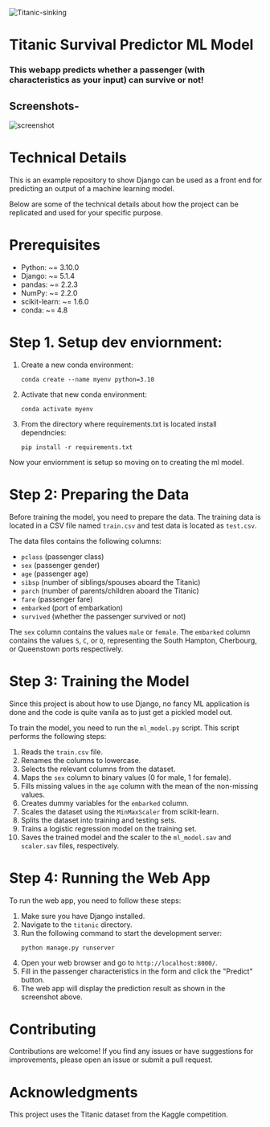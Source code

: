 ![Titanic-sinking](https://user-images.githubusercontent.com/59442907/97293330-89abad00-1872-11eb-8b51-2c2e93a6de33.jpg)

# Titanic Survival Predictor ML Model 
### This webapp predicts whether a passenger (with characteristics as your input) can survive or not!


## Screenshots-
![screenshot](https://user-images.githubusercontent.com/59442907/97587747-bf42c880-1a21-11eb-8d54-59730337c737.jpg)


# Technical Details
This is an example repository to show Django can be used as a front end for predicting an output of a machine learning model.

Below are some of the technical details about how the project can be replicated and used for your specific purpose. 

# Prerequisites
* Python: ~= 3.10.0
* Django: ~= 5.1.4
* pandas: ~= 2.2.3
* NumPy: ~= 2.2.0
* scikit-learn: ~= 1.6.0
* conda: ~= 4.8

# Step 1. Setup dev enviornment:
1. Create a new conda environment:

   ```
   conda create --name myenv python=3.10
   ```

2. Activate that new conda environment:

   ```
   conda activate myenv
   ```

3. From the directory where requirements.txt is located install dependncies:

    ```
    pip install -r requirements.txt
    ```
Now your enviornment is setup so moving on to creating the ml model.

# Step 2: Preparing the Data
Before training the model, you need to prepare the data. The training data is located in a CSV file named `train.csv` and test data is located as `test.csv`.

The data files contains the following columns:
- `pclass` (passenger class)
- `sex` (passenger gender)
- `age` (passenger age)
- `sibsp` (number of siblings/spouses aboard the Titanic)
- `parch` (number of parents/children aboard the Titanic)
- `fare` (passenger fare)
- `embarked` (port of embarkation)
- `survived` (whether the passenger survived or not)

The `sex` column contains the values `male` or `female`. The `embarked` column contains the values `S`, `C`, or `Q`, representing the South Hampton, Cherbourg, or Queenstown ports respectively.

# Step 3: Training the Model
Since this project is about how to use Django, no fancy ML application is done and the code is quite vanila as to just get a pickled model out.

To train the model, you need to run the `ml_model.py` script. This script performs the following steps:
1. Reads the `train.csv` file.
2. Renames the columns to lowercase.
3. Selects the relevant columns from the dataset.
4. Maps the `sex` column to binary values (0 for male, 1 for female).
5. Fills missing values in the `age` column with the mean of the non-missing values.
6. Creates dummy variables for the `embarked` column.
7. Scales the dataset using the `MinMaxScaler` from scikit-learn.
8. Splits the dataset into training and testing sets.
9. Trains a logistic regression model on the training set.
10. Saves the trained model and the scaler to the `ml_model.sav` and `scaler.sav` files, respectively.

# Step 4: Running the Web App

To run the web app, you need to follow these steps:
1. Make sure you have Django installed.
2. Navigate to the `titanic` directory.
3. Run the following command to start the development server:
   ```
   python manage.py runserver
   ```
4. Open your web browser and go to `http://localhost:8000/`.
5. Fill in the passenger characteristics in the form and click the "Predict" button.
6. The web app will display the prediction result as shown in the screenshot above.


# Contributing
Contributions are welcome! If you find any issues or have suggestions for improvements, please open an issue or submit a pull request.

# Acknowledgments
This project uses the Titanic dataset from the Kaggle competition.

